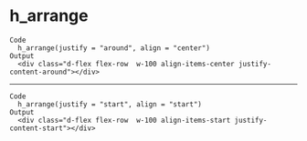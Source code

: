 # h_arrange

    Code
      h_arrange(justify = "around", align = "center")
    Output
      <div class="d-flex flex-row  w-100 align-items-center justify-content-around"></div>

---

    Code
      h_arrange(justify = "start", align = "start")
    Output
      <div class="d-flex flex-row  w-100 align-items-start justify-content-start"></div>


